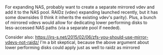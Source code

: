For expanding NAS, probably want to create a separate mirrored vdev and add it to the NAS pool. RAIDz (vdev) expanding launched recently, but it has some downsides (I think it inherits the existing vdev's parity). Plus, a bunch of mirrored vdevs would allow for dedicating lower performing disks to less-accessed NAS paths (via a separate pool if needed).

Consider also: https://jrs-s.net/2015/02/06/zfs-you-should-use-mirror-vdevs-not-raidz/
I'm a bit skeptical, because the above argument about lower performing disks could apply just as well to raidz as mirrored

